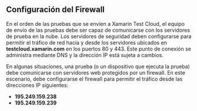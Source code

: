 ## <a name="firewall-configuration"></a>Configuración del Firewall

En el orden de las pruebas que se envíen a Xamarin Test Cloud, el equipo de envío de las pruebas debe ser capaz de comunicarse con los servidores de prueba en la nube. Los servidores de seguridad deben configurarse para permitir el tráfico de red hacia y desde los servidores ubicados en **testcloud.xamarin.com** en los puertos 80 y 443. Este punto de conexión se administra mediante DNS y la dirección IP está sujeta a cambios. 

En algunas situaciones, una prueba (o un dispositivo que ejecuta la prueba) debe comunicarse con servidores web protegidos por un firewall. En este escenario, debe configurarse el firewall para permitir el tráfico desde las direcciones IP siguientes:

* **195.249.159.238**
* **195.249.159.239**
